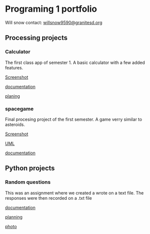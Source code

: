 # Programing 1 portfolio

Will snow
contact: willsnow9590@granitesd.org

## Processing projects

### Calculator
The first class app of semester 1. A basic calculator with a few added features.

[Screenshot](https://github.com/willsnow06/python_programing1/blob/gh-pages/images/calculator%20screenshot.JPG)

[documentation](src/calculator.zip)

[planing](https://github.com/willsnow06/python_programing1/blob/gh-pages/images/calculatorPic.jpeg)

### spacegame
Final procesing project of the first semester. A game verry similar to asteroids.

[Screenshot](https://github.com/willsnow06/python_programing1/blob/gh-pages/images/Screen%20Shot%202021-03-18%20at%208.38.03%20AM.png?raw=true)

[UML](https://github.com/willsnow06/python_programing1/blob/gh-pages/images/spacegame%20diagram.pdf)

[documentation](src/spaceGame.zip)

## Python projects

### Random questions

This was an assignment where we created a wrote on a text file. The responses were then recorded on a .txt file

[documentation](src/thought-provoking-questions.zip)

[planning](https://github.com/willsnow06/python_programing1/blob/gh-pages/images/S204%20Sequential%20Files-1.docx)

[photo](https://github.com/willsnow06/python_programing1/blob/gh-pages/images/Capture.JPG)
